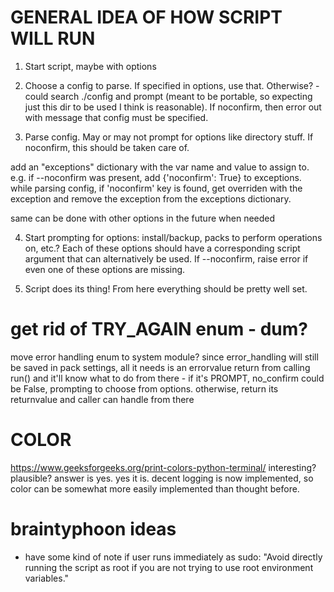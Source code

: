 
# GENERAL IDEA OF HOW SCRIPT WILL RUN
1. Start script, maybe with options

2. Choose a config to parse. If specified in options, use that. Otherwise? - could search
./config and prompt (meant to be portable, so expecting just this dir to be used I think is reasonable).
If noconfirm, then error out with message that config must be specified.

3. Parse config. May or may not prompt for options like directory stuff. If noconfirm, this should be
taken care of.

add an "exceptions" dictionary with the var name and value to assign to. e.g. if --noconfirm was
present, add {'noconfirm': True} to exceptions. while parsing config, if 'noconfirm' key is found,
get overriden with the exception and remove the exception from the exceptions dictionary.

same can be done with other options in the future when needed

4. Start prompting for options: install/backup, packs to perform operations on, etc.? Each
of these options should have a corresponding script argument that can alternatively be used.
If --noconfirm, raise error if even one of these options are missing.

5. Script does its thing! From here everything should be pretty well set.

# get rid of TRY_AGAIN enum - dum?

move error handling enum to system module? since error_handling will still be saved in pack settings,
all it needs is an errorvalue return from calling run() and it'll know what to do from there - if it's PROMPT,
no_confirm could be False, prompting to choose from options. otherwise, return its returnvalue and caller
can handle from there

# COLOR
https://www.geeksforgeeks.org/print-colors-python-terminal/
interesting? plausible?
answer is yes. yes it is. decent logging is now implemented, so color can be
somewhat more easily implemented than thought before.

# braintyphoon ideas

- have some kind of note if user runs immediately as sudo: 
  "Avoid directly running the script as root if you
  are not trying to use root environment variables."
